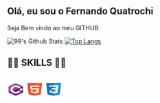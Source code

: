 ## Olá, eu sou o Fernando Quatrochi

Seja Bem vindo ao meu GITHUB

![99's Github Stats](https://github-readme-stats-sigma-five.vercel.app/api?username=FernandinnnQ145&bg_color=30,0000,FF5C01&title_color=fff&text_color=fff)
[![Top Langs](https://github-readme-stats-sigma-five.vercel.app/api/top-langs/?username=FernandinnnQ145&bg_color=2,FF5C01,0000&title_color=fff&text_color=fff)](https://github.com/FernandinnnQ145/github-readme-stats)

 <h2>👨‍💻 SKILLS 👨‍💻</h2>
<div style="display: inline_block"><br>
  <img align="center" alt="Csharp" height="30" width="40" src="https://raw.githubusercontent.com/devicons/devicon/master/icons/csharp/csharp-original.svg">
  <img align="center" alt="HTML" height="30" width="40" src="https://raw.githubusercontent.com/devicons/devicon/master/icons/html5/html5-original.svg">
  <img align="center" alt="CSS" height="30" width="40" src="https://raw.githubusercontent.com/devicons/devicon/master/icons/css3/css3-original.svg"> 

  ##
 
<div>
 
 
